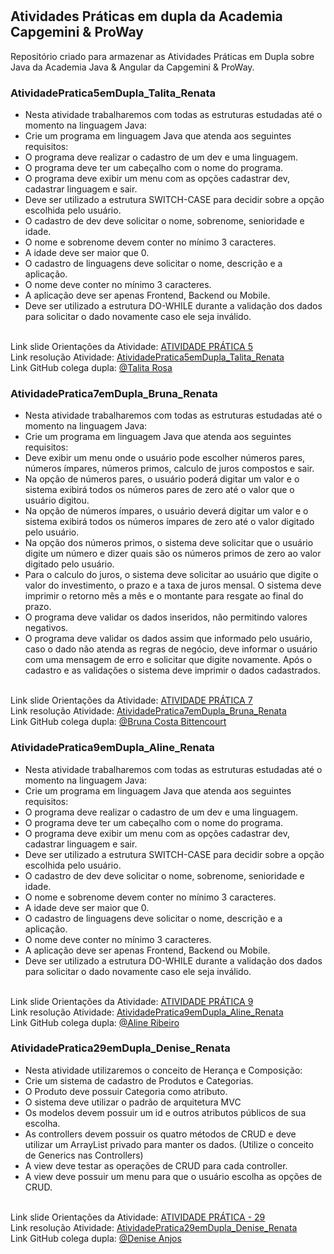 # <h2>Atividades Práticas em dupla da Academia Capgemini & ProWay</h2>
Repositório criado para armazenar as Atividades Práticas em Dupla sobre Java da Academia Java &amp; Angular da Capgemini &amp; ProWay.

<h3>AtividadePratica5emDupla_Talita_Renata</h3>
<ul>
  <li>  Nesta atividade trabalharemos com todas as estruturas estudadas até o momento na linguagem Java:</li>
  <li>  Crie um programa em linguagem Java que atenda aos seguintes requisitos:</li>
  <li>  O programa deve realizar o cadastro de um dev e uma linguagem.</li>
  <li>  O programa deve ter um cabeçalho com o nome do programa.</li>
  <li>  O programa deve exibir um menu com as opções cadastrar dev, cadastrar linguagem e sair.</li>
  <li>  Deve ser utilizado a estrutura SWITCH-CASE para decidir sobre a opção escolhida pelo usuário.</li>
  <li>  O cadastro de dev deve solicitar o nome, sobrenome, senioridade e idade.</li>
  <li>  O nome e sobrenome devem conter no mínimo 3 caracteres.</li>
  <li>  A idade deve ser maior que 0.</li>
  <li>  O cadastro de linguagens deve solicitar o nome, descrição e a aplicação.</li>
  <li>  O nome deve conter no mínimo 3 caracteres.</li>
  <li>  A aplicação deve ser apenas Frontend, Backend ou Mobile.</li>
  <li>  Deve ser utilizado a estrutura DO-WHILE durante a validação dos dados para solicitar o dado novamente caso ele seja inválido.</li>
</ul>
<br />
Link slide Orientações da Atividade: <a href="https://docs.google.com/presentation/d/1lF5LRMInPeqRKtfS_2mKUC8RpE3icakqU0ROuclWnUU/edit#slide=id.gecd232fb99_0_0">ATIVIDADE PRÁTICA 5<a/>
<br />   
Link resolução Atividade: <a href="https://github.com/ReAraujo/AtividadesPraticas_Java_EmDupla_AcademiaCapgeminiProWay/tree/main/AtividadePratica5emDupla_Talita_Renata/src">AtividadePratica5emDupla_Talita_Renata<a/>
<br />  
Link GitHub colega dupla: <a href="https://github.com/srosaTalita">@Talita Rosa<a/>  
<br />

<h3>AtividadePratica7emDupla_Bruna_Renata</h3>
<ul>
  <li>  Nesta atividade trabalharemos com todas as estruturas estudadas até o momento na linguagem Java:</li>
  <li>  Crie um programa em linguagem Java que atenda aos seguintes requisitos:</li>
  <li>  Deve exibir um menu onde o usuário pode escolher números pares, números ímpares, números primos, calculo de juros compostos e sair.</li>
  <li>  Na opção de números pares, o usuário poderá digitar um valor e o sistema exibirá todos os números pares de zero até o valor que o usuário digitou.</li>
  <li>  Na opção de números ímpares, o usuário deverá digitar um valor e o sistema exibirá todos os números ímpares de zero até o valor digitado pelo usuário.</li>
  <li>  Na opção dos números primos, o sistema deve solicitar que o usuário digite um número e dizer quais são os números primos de zero ao valor digitado pelo usuário.</li>
  <li>  Para o calculo do juros, o sistema deve solicitar ao usuário que digite o valor do investimento, o prazo e a taxa de juros mensal. O sistema deve imprimir o retorno mês a mês e o montante para resgate ao final do prazo.</li>
  <li>  O programa deve validar os dados inseridos, não permitindo valores negativos.</li>
  <li>  O programa deve validar os dados assim que informado pelo usuário, caso o dado não atenda as regras de negócio, deve informar o usuário com uma mensagem de erro e solicitar que digite novamente. Após o cadastro e as validações o sistema deve imprimir o dados cadastrados.</li>
</ul>
<br />
Link slide Orientações da Atividade: <a href="https://docs.google.com/presentation/d/1Emva_v5TC60Xwwjv16QQhcJHbrVzulZvTn-to1xFNA8/edit#slide=id.gecd232fb99_0_0">ATIVIDADE PRÁTICA 7<a/>
<br />   
Link resolução Atividade: <a href="https://github.com/ReAraujo/AtividadesPraticas_Java_EmDupla_AcademiaCapgeminiProWay/tree/main/AtividadePratica7emDupla_Bruna_Renata/src">AtividadePratica7emDupla_Bruna_Renata<a/>
<br />  
Link GitHub colega dupla: <a href="https://github.com/brunacostta">@Bruna Costa Bittencourt<a/>   
<br />
  
<h3>AtividadePratica9emDupla_Aline_Renata</h3>
<ul>
  <li>  Nesta atividade trabalharemos com todas as estruturas estudadas até o momento na linguagem Java:</li>
  <li>  Crie um programa em linguagem Java que atenda aos seguintes requisitos:</li>
  <li>  O programa deve realizar o cadastro de um dev e uma linguagem.</li>
  <li>  O programa deve ter um cabeçalho com o nome do programa.</li>
  <li>  O programa deve exibir um menu com as opções cadastrar dev, cadastrar linguagem e sair.</li>
  <li>  Deve ser utilizado a estrutura SWITCH-CASE para decidir sobre a opção escolhida pelo usuário.</li>
  <li>  O cadastro de dev deve solicitar o nome, sobrenome, senioridade e idade.</li>
  <li>  O nome e sobrenome devem conter no mínimo 3 caracteres.</li>
  <li>  A idade deve ser maior que 0.</li>
  <li>  O cadastro de linguagens deve solicitar o nome, descrição e a aplicação.</li>
  <li>  O nome deve conter no mínimo 3 caracteres.</li>
  <li>  A aplicação deve ser apenas Frontend, Backend ou Mobile.</li>
  <li>  Deve ser utilizado a estrutura DO-WHILE durante a validação dos dados para solicitar o dado novamente caso ele seja inválido.</li>
</ul>
<br />
Link slide Orientações da Atividade: <a href="https://docs.google.com/presentation/d/1Lp9yhWGNsG76BCf5gfn0vGE5fPyrzXk0G8yUVqO9fcE/edit#slide=id.gecd232fb99_0_0">ATIVIDADE PRÁTICA 9<a/>
<br />   
Link resolução Atividade: <a href="https://github.com/ReAraujo/AtividadesPraticas_Java_EmDupla_AcademiaCapgeminiProWay/tree/main/AtividadePratica9emDupla_Aline_Renata/src/versao1">AtividadePratica9emDupla_Aline_Renata<a/>
<br />  
Link GitHub colega dupla: <a href="https://github.com/aliribei">@Aline Ribeiro<a/>   
<br />
  
<h3>AtividadePratica29emDupla_Denise_Renata</h3>
<ul>
  <li>  Nesta atividade utilizaremos o conceito de Herança e Composição:</li>
  <li>  Crie um sistema de cadastro de Produtos e Categorias.</li>
  <li>  O Produto deve possuir Categoria como atributo.</li>
  <li>  O sistema deve utilizar o padrão de arquitetura MVC</li>
  <li>  Os modelos devem possuir um id e outros atributos públicos de sua escolha.</li>
  <li>  As controllers devem possuir os quatro métodos de CRUD e deve utilizar um ArrayList privado para manter os dados. (Utilize o conceito de Generics nas Controllers)</li>
  <li>  A view deve testar as operações de CRUD para cada controller. </li>
  <li>  A view deve possuir um menu para que o usuário escolha as opções de CRUD.  </li>
</ul>
<br />
Link slide Orientações da Atividade: <a href="https://docs.google.com/presentation/d/1nzur4WYA6Y9iAko_elrhDifrL6MJeHrkfpfUUoY0DZk/edit#slide=id.gecd232fb99_0_0">ATIVIDADE PRÁTICA - 29<a/>
<br />   
Link resolução Atividade: <a href="https://github.com/ReAraujo/AtividadesPraticas_Java_EmDupla_AcademiaCapgeminiProWay/tree/main/AtividadePratica29emDupla_Denise_Renata">AtividadePratica29emDupla_Denise_Renata<a/>
<br />  
Link GitHub colega dupla: <a href="https://github.com/deniseanjos">@Denise Anjos<a/>   
<br />  
